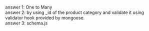 </br>
answer 1:
One to Many
</br>
answer 2:
by using _id of the product category and validate it using validator hook provided by mongoose.
</br>
answer 3:
schema.js
</br>